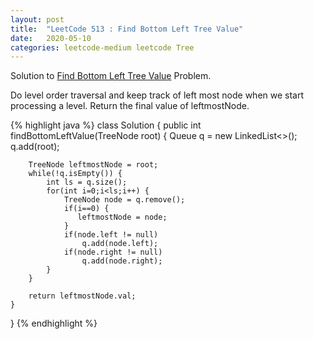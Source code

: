 ```yaml
---
layout: post
title:  "LeetCode 513 : Find Bottom Left Tree Value"
date:   2020-05-10
categories: leetcode-medium leetcode Tree
---
```


Solution to [Find Bottom Left Tree Value][leetcode] Problem.

Do level order traversal and keep track of left most node when we start processing a level.
Return the final value of leftmostNode.

{% highlight java %}
class Solution {
    public int findBottomLeftValue(TreeNode root) {
        Queue<TreeNode> q = new LinkedList<>();
        q.add(root);
        
        TreeNode leftmostNode = root;
        while(!q.isEmpty()) {
            int ls = q.size();
            for(int i=0;i<ls;i++) {
                TreeNode node = q.remove();
                if(i==0) {
                   leftmostNode = node;
                }
                if(node.left != null)
                    q.add(node.left);
                if(node.right != null)
                    q.add(node.right);
            }
        }
        
        return leftmostNode.val;
    }
}
{% endhighlight %}

[leetcode]: https://leetcode.com/problems/find-bottom-left-tree-value/

